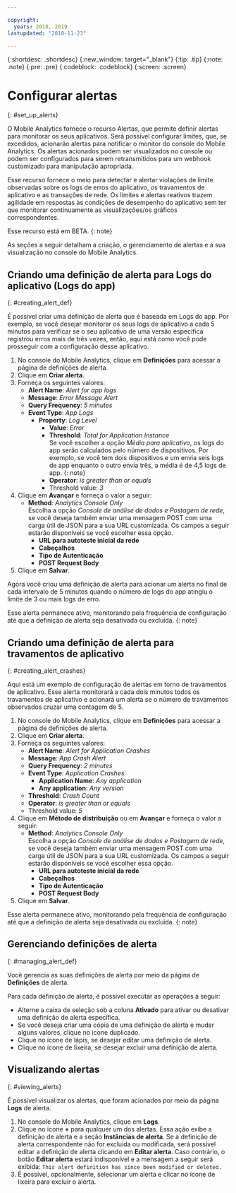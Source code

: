 ```yaml
---

copyright:
  years: 2018, 2019
lastupdated: "2018-11-23"

---
```


{:shortdesc: .shortdesc}
{:new_window: target="_blank"}
{:tip: .tip}
{:note: .note}
{:pre: .pre}
{:codeblock: .codeblock}
{:screen: .screen}

# Configurar alertas
{: #set_up_alerts}

O Mobile Analytics fornece o recurso Alertas, que permite definir alertas para monitorar os seus aplicativos. Será possível configurar limites, que, se excedidos, acionarão alertas para notificar o monitor do console do Mobile Analytics. Os alertas acionados podem ser visualizados no console ou podem ser configurados para serem retransmitidos para um webhook customizado para manipulação apropriada.

Esse recurso fornece o meio para detectar e alertar violações de limite observadas sobre os logs de erros do aplicativo, os travamentos de aplicativo e as transações de rede. Os limites e alertas reativos trazem agilidade em respostas às condições de desempenho do aplicativo sem ter que monitorar continuamente as visualizações/os gráficos correspondentes.

Esse recurso está em BETA.
{: note}

As seções a seguir detalham a criação, o gerenciamento de alertas e a sua visualização no console do Mobile Analytics.

## Criando uma definição de alerta para Logs do aplicativo (Logs do app)
{: #creating_alert_def}

É possível criar uma definição de alerta que é baseada em Logs do app. Por exemplo, se você desejar monitorar os seus logs de aplicativo a cada 5 minutos para verificar se o seu aplicativo de uma versão específica registrou erros mais de três vezes, então, aqui está como você pode prosseguir com a configuração desse aplicativo.

1.  No console do Mobile Analytics, clique em **Definições** para acessar a página de definições de alerta.
2.  Clique em **Criar alerta**.
3.  Forneça os seguintes valores:
    * **Alert Name**: *Alert for app logs*
    * **Message**: *Error Message Alert*
    * **Query Frequency**: *5 minutes*
    * **Event Type**: *App Logs*
        * **Property**: *Log Level*
            * **Value**: *Error*
            * **Threshold**: *Total for Application Instance*<br/>
              Se você escolher a opção *Média para aplicativo*, os logs do app serão calculados pelo número de dispositivos. Por exemplo, se você tem dois dispositivos e um envia seis logs de app enquanto o outro envia três, a média é de 4,5 logs de app.
              {: note}
            * **Operator**: *is greater than or equals* 
            * Threshold value: *3*
4.  Clique em **Avançar** e forneça o valor a seguir:
    * **Method**: *Analytics Console Only*<br/>
      Escolha a opção *Console de análise de dados e Postagem de rede*, se você deseja também enviar uma mensagem POST com uma carga útil de JSON para a sua URL customizada. Os campos a seguir estarão disponíveis se você escolher essa opção.
      * **URL para autoteste inicial da rede**
      * **Cabeçalhos**
      * **Tipo de Autenticação**
      * **POST Request Body**
5. Clique em **Salvar**.  

Agora você criou uma definição de alerta para acionar um alerta no final de cada intervalo de 5 minutos quando o número de logs do app atingiu o limite de 3 ou mais logs de erro.

Esse alerta permanece ativo, monitorando pela frequência de configuração até que a definição de alerta seja desativada ou excluída.
{: note}

## Criando uma definição de alerta para travamentos de aplicativo
{: #creating_alert_crashes}

Aqui está um exemplo de configuração de alertas em torno de travamentos de aplicativo. Esse alerta monitorará a cada dois minutos todos os travamentos de aplicativo e acionará um alerta se o número de travamentos observados cruzar uma contagem de 5.

1.  No console do Mobile Analytics, clique em **Definições** para acessar a página de definições de alerta.
2.  Clique em **Criar alerta**.
3.  Forneça os seguintes valores:
    * **Alert Name**: *Alert for Application Crashes*
    * **Message**: *App Crash Alert*
    * **Query Frequency**: *2 minutes*
    * **Event Type**: *Application Crashes*
        * **Application Name**: *Any application*
        * **Any application**: *Any version*
    * **Threshold**: *Crash Count*
    * **Operator**: *is greater than or equals* 
    * Threshold value: *5*
4.  Clique em **Método de distribuição** ou em **Avançar** e forneça o valor a seguir:
    * **Method**: *Analytics Console Only*<br/>
      Escolha a opção *Console de análise de dados e Postagem de rede*, se você deseja também enviar uma mensagem POST com uma carga útil de JSON para a sua URL customizada. Os campos a seguir estarão disponíveis se você escolher essa opção.
      * **URL para autoteste inicial da rede**
      * **Cabeçalhos**
      * **Tipo de Autenticação**
      * **POST Request Body**
5. Clique em **Salvar**.  

Esse alerta permanece ativo, monitorando pela frequência de configuração até que a definição de alerta seja desativada ou excluída.
{: note}

## Gerenciando definições de alerta
{: #managing_alert_def}

Você gerencia as suas definições de alerta por meio da página de **Definições** de alerta.

Para cada definição de alerta, é possível executar as operações a seguir:
* Alterne a caixa de seleção sob a coluna **Ativado** para ativar ou desativar uma definição de alerta específica.
* Se você deseja criar uma cópia de uma definição de alerta e mudar alguns valores, clique no ícone duplicado.
* Clique no ícone de lápis, se desejar editar uma definição de alerta.
* Clique no ícone de lixeira, se desejar excluir uma definição de alerta.

## Visualizando alertas
{: #viewing_alerts}

É possível visualizar os alertas, que foram acionados por meio da página **Logs** de alerta.

1.  No console do Mobile Analytics, clique em **Logs**.
2.  Clique no ícone **+** para qualquer um dos alertas. Essa ação exibe a definição de alerta e a seção **Instâncias de alerta**.
    Se a definição de alerta correspondente não for excluída ou modificada, será possível editar a definição de alerta clicando em **Editar alerta**. Caso contrário, o botão **Editar alerta** estará indisponível e a mensagem a seguir será exibida:
    `This alert definition has since been modified or deleted.`
3.  É possível, opcionalmente, selecionar um alerta e clicar no ícone de lixeira para excluir o alerta.

